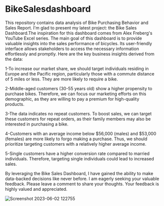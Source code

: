 # BikeSalesdashboard
This repository contains data analysis of Bike Purchasing Behavior and  Sales Report.
I'm glad to present my latest project: the Bike Sales Dashboard.The inspiration for this dashboard comes from Alex Freberg's YouTube Excel series.
The main goal of this dashboard is to provide valuable insights into the sales performance of bicycles. Its user-friendly interface allows stakeholders to access the necessary information effortlessly and promptly.
Here are the key business insights derived from the data:

1-To increase our market share, we should target individuals residing in Europe and the Pacific region, particularly those with a commute distance of 5 miles or less. They are more likely to require a bike.

2-Middle-aged customers (30-55 years old) show a higher propensity to purchase bikes. Therefore, we can focus our marketing efforts on this demographic, as they are willing to pay a premium for high-quality products.

3-The data indicates no repeat customers. To boost sales, we can target these customers for repeat orders, as their family members may also be interested in purchasing a bike.

4-Customers with an average income below $56,000 (males) and $53,000 (females) are more likely to forgo making a purchase. Thus, we should prioritize targeting customers with a relatively higher average income.

5-Single customers have a higher conversion rate compared to married individuals. Therefore, targeting single individuals could lead to increased sales.
              
By leveraging the Bike Sales Dashboard, I have gained the ability to make data-backed decisions like never before.
I am eagerly seeking your valuable feedback. Please leave a comment to share your thoughts. Your feedback is highly valued and appreciated.

![Screenshot 2023-06-02 122755](https://github.com/Anupriya-241122/BikeSalesdashboard/assets/122012680/1cc5e538-4791-449b-b911-8f9ce99b4cd0)
